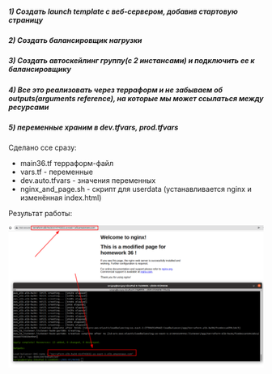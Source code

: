 ##### 1) Создать launch template с веб-сервером, добавив стартовую страницу

##### 2) Создать балансировщик нагрузки

##### 3) Создать автоскейлинг группу(c 2 инстансами) и подключить ее к балансировщику

##### 4) Все это реализовать через терраформ и не забываем об outputs(arguments reference), на которые мы может ссылаться между ресурсами 

##### 5) переменные храним в dev.tfvars, prod.tfvars

Сделано ссе сразу:
 - main36.tf терраформ-файл
 - vars.tf - переменные
 - dev.auto.tfvars - значения переменных
 - nginx_and_page.sh - скрипт для userdata (устанавливается nginx и изменённая index.html)

Результат работы:

![N|Solid](./screenshot-hw36-1.png)
